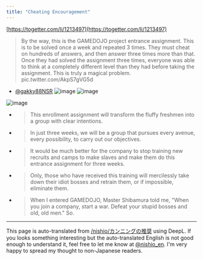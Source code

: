 ```yaml
---
title: "Cheating Encouragement"
---
```


[https://togetter.com/li/1213497](https://togetter.com/li/1213497)

> By the way, this is the GAMEDOJO project entrance assignment. This is to be solved once a week and repeated 3 times.
> They must cheat on hundreds of answers, and then answer three times more than that.
> Once they had solved the assignment three times, everyone was able to think at a completely different level than they had before taking the assignment.
> This is truly a magical problem. pic.twitter.com/AkpS7gVG5d
- [@gakky88NSR](https://twitter.com/gakky88NSR/status/977122214490259458)
![image](https://gyazo.com/6eaf278bed0ff4957ae6658b574265a9/thumb/1000)
![image](https://gyazo.com/1dd9706154d13e2681314ac279610508/thumb/1000)

![image](https://gyazo.com/f1f2a585b149975dac2272bdb32c6612/thumb/1000)
- > This enrollment assignment will transform the fluffy freshmen into a group with clear intentions.
- > In just three weeks, we will be a group that pursues every avenue, every possibility, to carry out our objectives.
- > It would be much better for the company to stop training new recruits and camps to make slaves and make them do this entrance assignment for three weeks.
- > Only, those who have received this training will mercilessly take down their idiot bosses and retrain them, or if impossible, eliminate them.
- > When I entered GAMEDOJO, Master Shibamura told me, "When you join a company, start a war. Defeat your stupid bosses and old, old men." So.

---
This page is auto-translated from [/nishio/カンニングの推奨](https://scrapbox.io/nishio/カンニングの推奨) using DeepL. If you looks something interesting but the auto-translated English is not good enough to understand it, feel free to let me know at [@nishio_en](https://twitter.com/nishio_en). I'm very happy to spread my thought to non-Japanese readers.